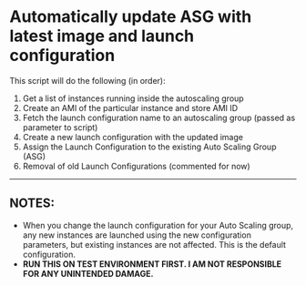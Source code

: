 # Automatically update ASG with latest image and launch configuration

This script will do the following (in order):
1. Get a list of instances running inside the autoscaling group
2. Create an AMI of the particular instance and store AMI ID
3. Fetch the launch configuration name to an autoscaling group (passed as parameter to script)
4. Create a new launch configuration with the updated image
5. Assign the Launch Configuration to the existing Auto Scaling Group (ASG)
6. Removal of old Launch Configurations (commented for now)

---

## NOTES:

* When you change the launch configuration for your Auto Scaling group, any new instances are launched using the new configuration parameters, but existing instances are not affected. This is the default configuration.
* **RUN THIS ON TEST ENVIRONMENT FIRST. I AM NOT RESPONSIBLE FOR ANY UNINTENDED DAMAGE.**